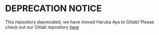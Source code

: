 # DEPRECATION NOTICE

This repository deprecated, we have moved Haruka Aya to Gitlab! Please check out our Gitlab repository [here](https://gitlab.com/RealAkito/HarukaAya)
